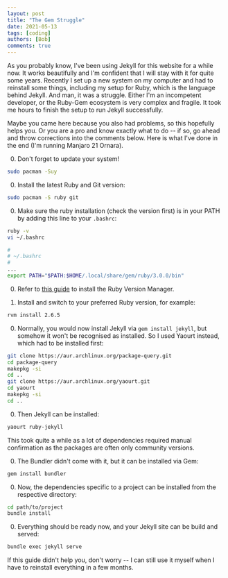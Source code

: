 ```yaml
---
layout: post
title: "The Gem Struggle"
date: 2021-05-13
tags: [coding]
authors: [Bob]
comments: true
---
```

As you probably know, I've been using Jekyll for this website for a while now.
It works beautifully and I'm confident that I will stay with it for quite some years.
Recently I set up a new system on my computer and had to reinstall some things, including my setup for Ruby, which is the language behind Jekyll.
And man, it was a struggle.
Either I'm an incompetent developer, or the Ruby-Gem ecosystem is very complex and fragile.
It took me hours to finish the setup to run Jekyll successfully.

Maybe you came here because you also had problems, so this hopefully helps you.
Or you are a pro and know exactly what to do -- if so, go ahead and throw corrections into the comments below.
Here is what I've done in the end (I'm running Manjaro 21 Ornara).

0. Don't forget to update your system!
```sh
sudo pacman -Suy
```

0. Install the latest Ruby and Git version:
```sh
sudo pacman -S ruby git
```

0. Make sure the ruby installation (check the version first) is in your PATH by adding this line to your `.bashrc`:
```sh
ruby -v
vi ~/.bashrc
```
```sh
#
# ~/.bashrc
#
...
export PATH="$PATH:$HOME/.local/share/gem/ruby/3.0.0/bin"
```

0. Refer to [this guide](http://rvm.io/rvm/install) to install the Ruby Version Manager.

0. Install and switch to your preferred Ruby version, for example:
```sh
rvm install 2.6.5
```

0. Normally, you would now install Jekyll via `gem install jekyll`, but somehow it won't be recognised as installed. So I used Yaourt instead, which had to be installed first:
```sh
git clone https://aur.archlinux.org/package-query.git
cd package-query
makepkg -si
cd ..
git clone https://aur.archlinux.org/yaourt.git
cd yaourt
makepkg -si
cd ..
```

0. Then Jekyll can be installed:
```sh
yaourt ruby-jekyll
```
This took quite a while as a lot of dependencies required manual confirmation as the packages are often only community versions.

0. The Bundler didn't come with it, but it can be installed via Gem:
```sh
gem install bundler
```

0. Now, the dependencies specific to a project can be installed from the respective directory:
```sh
cd path/to/project
bundle install
```

0. Everything should be ready now, and your Jekyll site can be build and served:
```sh
bundle exec jekyll serve
```

If this guide didn't help you, don't worry -- I can still use it myself when I have to reinstall everything in a few months.
